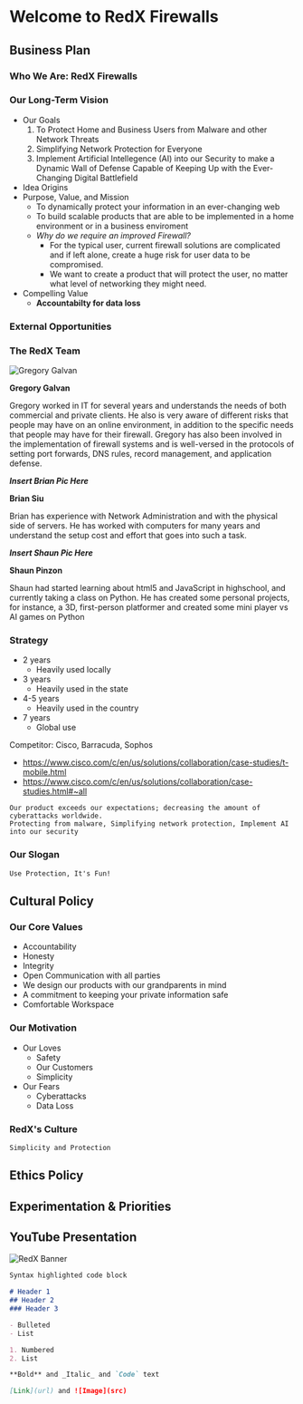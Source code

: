 # Welcome to RedX Firewalls
## Business Plan
### Who We Are: RedX Firewalls
### Our Long-Term Vision
- Our Goals
  1. To Protect Home and Business Users from Malware and other Network Threats
  2. Simplifying Network Protection for Everyone
  3. Implement Artificial Intellegence (AI) into our Security to make a Dynamic Wall of Defense Capable of Keeping Up with the Ever-Changing Digital Battlefield
- Idea Origins
- Purpose, Value, and Mission
  - To dynamically protect your information in an ever-changing web
  - To build scalable products that are able to be implemented in a home environment or in a business enviroment
  - _Why do we require an improved Firewall?_
    - For the typical user, current firewall solutions are complicated and if left alone, create a huge risk for user data to be compromised.
    - We want to create a product that will protect the user, no matter what level of networking they might need.
- Compelling Value
  - **Accountabilty for data loss**
### External Opportunities
### The RedX Team
![Gregory Galvan](https://avatars3.githubusercontent.com/u/29440821?s=96&v=4)

**Gregory Galvan**

Gregory worked in IT for several years and understands the needs of both commercial and private clients. He also is very aware of different risks that people may have on an online environment, in addition to the specific needs that people may have for their firewall. Gregory has also been involved in the implementation of firewall systems and is well-versed in the protocols of setting port forwards, DNS rules, record management, and application defense.


_**Insert Brian Pic Here**_

**Brian Siu**

Brian has experience with Network Administration and with the physical side of servers. He has worked with computers for many years and understand the setup cost and effort that goes into such a task.


_**Insert Shaun Pic Here**_

**Shaun Pinzon**

Shaun had started learning about html5 and JavaScript in highschool, and currently taking a class on Python. He has created some personal projects, for instance, a 3D, first-person platformer and created some mini player vs AI games on Python


### Strategy 
- 2 years
  - Heavily used locally
- 3 years
  - Heavily used in the state
- 4-5 years
  - Heavily used in the country
- 7 years
  - Global use

Competitor: Cisco, Barracuda, Sophos
- https://www.cisco.com/c/en/us/solutions/collaboration/case-studies/t-mobile.html
- https://www.cisco.com/c/en/us/solutions/collaboration/case-studies.html#~all

```
Our product exceeds our expectations; decreasing the amount of cyberattacks worldwide.
Protecting from malware, Simplifying network protection, Implement AI into our security
```

### Our Slogan
```
Use Protection, It's Fun!
```

## Cultural Policy
### Our Core Values
- Accountability 
- Honesty
- Integrity
- Open Communication with all parties
- We design our products with our grandparents in mind
- A commitment to keeping your private information safe
- Comfortable Workspace

### Our Motivation
- Our Loves
  - Safety
  - Our Customers
  - Simplicity
- Our Fears
  - Cyberattacks
  - Data Loss

### RedX's Culture
```
Simplicity and Protection
```

## Ethics Policy
## Experimentation & Priorities
## YouTube Presentation

![RedX Banner ](https://repository-images.githubusercontent.com/258019896/b934c380-84a3-11ea-884b-feaaafe332c8)

```markdown
Syntax highlighted code block

# Header 1
## Header 2
### Header 3

- Bulleted
- List

1. Numbered
2. List

**Bold** and _Italic_ and `Code` text

[Link](url) and ![Image](src)
```

